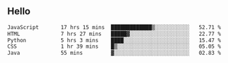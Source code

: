 ## Hello
<!--START_SECTION:waka-->

```txt
JavaScript       17 hrs 15 mins  █████████████▒░░░░░░░░░░░   52.71 %
HTML             7 hrs 27 mins   █████▓░░░░░░░░░░░░░░░░░░░   22.77 %
Python           5 hrs 3 mins    ████░░░░░░░░░░░░░░░░░░░░░   15.47 %
CSS              1 hr 39 mins    █▒░░░░░░░░░░░░░░░░░░░░░░░   05.05 %
Java             55 mins         ▓░░░░░░░░░░░░░░░░░░░░░░░░   02.83 %
```

<!--END_SECTION:waka-->

